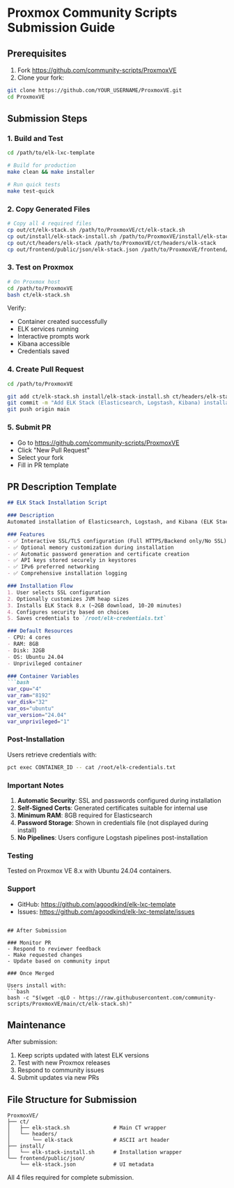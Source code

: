 # Proxmox Community Scripts Submission Guide

## Prerequisites

1. Fork https://github.com/community-scripts/ProxmoxVE
2. Clone your fork:
```bash
git clone https://github.com/YOUR_USERNAME/ProxmoxVE.git
cd ProxmoxVE
```

## Submission Steps

### 1. Build and Test

```bash
cd /path/to/elk-lxc-template

# Build for production
make clean && make installer

# Run quick tests
make test-quick
```

### 2. Copy Generated Files

```bash
# Copy all 4 required files
cp out/ct/elk-stack.sh /path/to/ProxmoxVE/ct/elk-stack.sh
cp out/install/elk-stack-install.sh /path/to/ProxmoxVE/install/elk-stack-install.sh
cp out/ct/headers/elk-stack /path/to/ProxmoxVE/ct/headers/elk-stack
cp out/frontend/public/json/elk-stack.json /path/to/ProxmoxVE/frontend/public/json/elk-stack.json
```

### 3. Test on Proxmox

```bash
# On Proxmox host
cd /path/to/ProxmoxVE
bash ct/elk-stack.sh
```

Verify:
- Container created successfully
- ELK services running
- Interactive prompts work
- Kibana accessible
- Credentials saved

### 4. Create Pull Request

```bash
cd /path/to/ProxmoxVE

git add ct/elk-stack.sh install/elk-stack-install.sh ct/headers/elk-stack frontend/public/json/elk-stack.json
git commit -m "Add ELK Stack (Elasticsearch, Logstash, Kibana) installation script"
git push origin main
```

### 5. Submit PR

- Go to https://github.com/community-scripts/ProxmoxVE
- Click "New Pull Request"
- Select your fork
- Fill in PR template

## PR Description Template

```markdown
## ELK Stack Installation Script

### Description
Automated installation of Elasticsearch, Logstash, and Kibana (ELK Stack) version 8.x on Ubuntu 24.04 LXC containers with interactive configuration.

### Features
- ✅ Interactive SSL/TLS configuration (Full HTTPS/Backend only/No SSL)
- ✅ Optional memory customization during installation
- ✅ Automatic password generation and certificate creation
- ✅ API keys stored securely in keystores
- ✅ IPv6 preferred networking
- ✅ Comprehensive installation logging

### Installation Flow
1. User selects SSL configuration
2. Optionally customizes JVM heap sizes
3. Installs ELK Stack 8.x (~2GB download, 10-20 minutes)
4. Configures security based on choices
5. Saves credentials to `/root/elk-credentials.txt`

### Default Resources
- CPU: 4 cores
- RAM: 8GB
- Disk: 32GB
- OS: Ubuntu 24.04
- Unprivileged container

### Container Variables
```bash
var_cpu="4"
var_ram="8192"
var_disk="32"
var_os="ubuntu"
var_version="24.04"
var_unprivileged="1"
```

### Post-Installation
Users retrieve credentials with:
```bash
pct exec CONTAINER_ID -- cat /root/elk-credentials.txt
```

### Important Notes
1. **Automatic Security**: SSL and passwords configured during installation
2. **Self-Signed Certs**: Generated certificates suitable for internal use
3. **Minimum RAM**: 8GB required for Elasticsearch
4. **Password Storage**: Shown in credentials file (not displayed during install)
5. **No Pipelines**: Users configure Logstash pipelines post-installation

### Testing
Tested on Proxmox VE 8.x with Ubuntu 24.04 containers.

### Support
- GitHub: https://github.com/agoodkind/elk-lxc-template
- Issues: https://github.com/agoodkind/elk-lxc-template/issues
```

## After Submission

### Monitor PR
- Respond to reviewer feedback
- Make requested changes
- Update based on community input

### Once Merged

Users install with:
```bash
bash -c "$(wget -qLO - https://raw.githubusercontent.com/community-scripts/ProxmoxVE/main/ct/elk-stack.sh)"
```

## Maintenance

After submission:
1. Keep scripts updated with latest ELK versions
2. Test with new Proxmox releases
3. Respond to community issues
4. Submit updates via new PRs

## File Structure for Submission

```
ProxmoxVE/
├── ct/
│   ├── elk-stack.sh              # Main CT wrapper
│   └── headers/
│       └── elk-stack             # ASCII art header
├── install/
│   └── elk-stack-install.sh      # Installation wrapper
└── frontend/public/json/
    └── elk-stack.json            # UI metadata
```

All 4 files required for complete submission.
